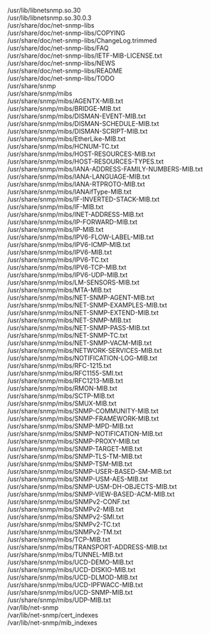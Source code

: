/usr/lib/libnetsnmp.so.30  
/usr/lib/libnetsnmp.so.30.0.3  
/usr/share/doc/net-snmp-libs  
/usr/share/doc/net-snmp-libs/COPYING  
/usr/share/doc/net-snmp-libs/ChangeLog.trimmed  
/usr/share/doc/net-snmp-libs/FAQ  
/usr/share/doc/net-snmp-libs/IETF-MIB-LICENSE.txt  
/usr/share/doc/net-snmp-libs/NEWS  
/usr/share/doc/net-snmp-libs/README  
/usr/share/doc/net-snmp-libs/TODO  
/usr/share/snmp  
/usr/share/snmp/mibs  
/usr/share/snmp/mibs/AGENTX-MIB.txt  
/usr/share/snmp/mibs/BRIDGE-MIB.txt  
/usr/share/snmp/mibs/DISMAN-EVENT-MIB.txt  
/usr/share/snmp/mibs/DISMAN-SCHEDULE-MIB.txt  
/usr/share/snmp/mibs/DISMAN-SCRIPT-MIB.txt  
/usr/share/snmp/mibs/EtherLike-MIB.txt  
/usr/share/snmp/mibs/HCNUM-TC.txt  
/usr/share/snmp/mibs/HOST-RESOURCES-MIB.txt  
/usr/share/snmp/mibs/HOST-RESOURCES-TYPES.txt  
/usr/share/snmp/mibs/IANA-ADDRESS-FAMILY-NUMBERS-MIB.txt  
/usr/share/snmp/mibs/IANA-LANGUAGE-MIB.txt  
/usr/share/snmp/mibs/IANA-RTPROTO-MIB.txt  
/usr/share/snmp/mibs/IANAifType-MIB.txt  
/usr/share/snmp/mibs/IF-INVERTED-STACK-MIB.txt  
/usr/share/snmp/mibs/IF-MIB.txt  
/usr/share/snmp/mibs/INET-ADDRESS-MIB.txt  
/usr/share/snmp/mibs/IP-FORWARD-MIB.txt  
/usr/share/snmp/mibs/IP-MIB.txt  
/usr/share/snmp/mibs/IPV6-FLOW-LABEL-MIB.txt  
/usr/share/snmp/mibs/IPV6-ICMP-MIB.txt  
/usr/share/snmp/mibs/IPV6-MIB.txt  
/usr/share/snmp/mibs/IPV6-TC.txt  
/usr/share/snmp/mibs/IPV6-TCP-MIB.txt  
/usr/share/snmp/mibs/IPV6-UDP-MIB.txt  
/usr/share/snmp/mibs/LM-SENSORS-MIB.txt  
/usr/share/snmp/mibs/MTA-MIB.txt  
/usr/share/snmp/mibs/NET-SNMP-AGENT-MIB.txt  
/usr/share/snmp/mibs/NET-SNMP-EXAMPLES-MIB.txt  
/usr/share/snmp/mibs/NET-SNMP-EXTEND-MIB.txt  
/usr/share/snmp/mibs/NET-SNMP-MIB.txt  
/usr/share/snmp/mibs/NET-SNMP-PASS-MIB.txt  
/usr/share/snmp/mibs/NET-SNMP-TC.txt  
/usr/share/snmp/mibs/NET-SNMP-VACM-MIB.txt  
/usr/share/snmp/mibs/NETWORK-SERVICES-MIB.txt  
/usr/share/snmp/mibs/NOTIFICATION-LOG-MIB.txt  
/usr/share/snmp/mibs/RFC-1215.txt  
/usr/share/snmp/mibs/RFC1155-SMI.txt  
/usr/share/snmp/mibs/RFC1213-MIB.txt  
/usr/share/snmp/mibs/RMON-MIB.txt  
/usr/share/snmp/mibs/SCTP-MIB.txt  
/usr/share/snmp/mibs/SMUX-MIB.txt  
/usr/share/snmp/mibs/SNMP-COMMUNITY-MIB.txt  
/usr/share/snmp/mibs/SNMP-FRAMEWORK-MIB.txt  
/usr/share/snmp/mibs/SNMP-MPD-MIB.txt  
/usr/share/snmp/mibs/SNMP-NOTIFICATION-MIB.txt  
/usr/share/snmp/mibs/SNMP-PROXY-MIB.txt  
/usr/share/snmp/mibs/SNMP-TARGET-MIB.txt  
/usr/share/snmp/mibs/SNMP-TLS-TM-MIB.txt  
/usr/share/snmp/mibs/SNMP-TSM-MIB.txt  
/usr/share/snmp/mibs/SNMP-USER-BASED-SM-MIB.txt  
/usr/share/snmp/mibs/SNMP-USM-AES-MIB.txt  
/usr/share/snmp/mibs/SNMP-USM-DH-OBJECTS-MIB.txt  
/usr/share/snmp/mibs/SNMP-VIEW-BASED-ACM-MIB.txt  
/usr/share/snmp/mibs/SNMPv2-CONF.txt  
/usr/share/snmp/mibs/SNMPv2-MIB.txt  
/usr/share/snmp/mibs/SNMPv2-SMI.txt  
/usr/share/snmp/mibs/SNMPv2-TC.txt  
/usr/share/snmp/mibs/SNMPv2-TM.txt  
/usr/share/snmp/mibs/TCP-MIB.txt  
/usr/share/snmp/mibs/TRANSPORT-ADDRESS-MIB.txt  
/usr/share/snmp/mibs/TUNNEL-MIB.txt  
/usr/share/snmp/mibs/UCD-DEMO-MIB.txt  
/usr/share/snmp/mibs/UCD-DISKIO-MIB.txt  
/usr/share/snmp/mibs/UCD-DLMOD-MIB.txt  
/usr/share/snmp/mibs/UCD-IPFWACC-MIB.txt  
/usr/share/snmp/mibs/UCD-SNMP-MIB.txt  
/usr/share/snmp/mibs/UDP-MIB.txt  
/var/lib/net-snmp  
/var/lib/net-snmp/cert\_indexes  
/var/lib/net-snmp/mib\_indexes  
